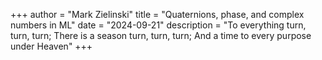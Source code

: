 +++
author = "Mark Zielinski"
title = "Quaternions, phase, and complex numbers in ML"
date = "2024-09-21"
description = "To everything turn, turn, turn; There is a season turn, turn, turn; And a time to every purpose under Heaven"
+++
